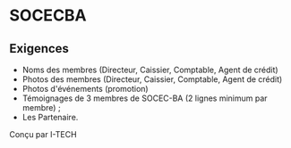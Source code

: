 # SOCECBA

## Exigences

- Noms des membres (Directeur, Caissier, Comptable, Agent de crédit)
- Photos des membres (Directeur, Caissier, Comptable, Agent de crédit)
- Photos d'événements (promotion)
- Témoignages de 3 membres de SOCEC-BA (2 lignes minimum par membre) ;
- Les Partenaire.




Conçu par I-TECH

